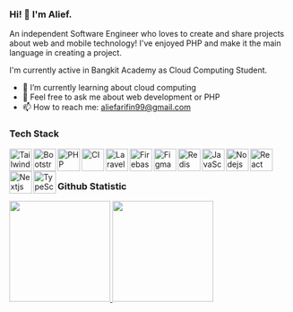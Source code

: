 ### Hi! 👋 I'm Alief.

An independent Software Engineer who loves to create and share projects about web and mobile technology! I've enjoyed PHP and make it the main language in creating a project.

I'm currently active in Bangkit Academy as Cloud Computing Student.

- 🌱 I’m currently learning about cloud computing
- 💬 Feel free to ask me about web development or PHP
- 📫 How to reach me: aliefarifin99@gmail.com

### Tech Stack
  <a href="#"><img align="left" alt="Tailwindcss" title="Tailwindcss" width="40px" src="https://upload.wikimedia.org/wikipedia/commons/d/d5/Tailwind_CSS_Logo.svg" /></a>
  <a href="#"><img align="left" alt="Bootstrap" title="Bootstrap" width="40px" src="https://upload.wikimedia.org/wikipedia/commons/b/b2/Bootstrap_logo.svg" /></a>
  <a href="#"><img align="left" alt="PHP" title="PHP" width="40px" src="https://www.php.net/images/logos/new-php-logo.svg" /></a>
  <a href="#"><img align="left" alt="CI" title="CI" width="40px" src="https://upload.wikimedia.org/wikipedia/commons/0/04/CodeIgniter_Logo.svg" /></a>
  <a href="#"><img align="left" alt="Laravel" title="Laravel" width="40px" src="https://upload.wikimedia.org/wikipedia/commons/3/36/Logo.min.svg" /></a>
  <a href="#"><img align="left" alt="Firebase" title="Firebase" width="40px" src="https://upload.wikimedia.org/wikipedia/commons/8/85/Firebase.svg" /></a>
  <a href="#"><img align="left" alt="Figma" title="Figma" width="40px" src="https://upload.wikimedia.org/wikipedia/commons/3/33/Figma-logo.svg" /></a>
  <a href="#"><img align="left" alt="Redis" title="Redis" width="40px" src="https://upload.wikimedia.org/wikipedia/commons/6/64/Logo-redis.svg" /></a>
  <a href="#"><img align="left" alt="JavaScript" title="JavaScript" width="40px" src="https://upload.wikimedia.org/wikipedia/commons/9/99/Unofficial_JavaScript_logo_2.svg" /></a>
  <a href="#"><img align="left" alt="Nodejs" title="Nodejs" width="40px" src="https://upload.wikimedia.org/wikipedia/commons/d/d9/Node.js_logo.svg" /></a>
  <a href="#"><img align="left" alt="React" title="React" width="40px" src="https://upload.wikimedia.org/wikipedia/commons/a/a7/React-icon.svg" /></a>
  <a href="#"><img align="left" alt="Nextjs" title="Nextjs" width="40px" src="https://upload.wikimedia.org/wikipedia/commons/8/8e/Nextjs-logo.svg" /></a>
  <a href="#"><img align="left" alt="TypeScript" title="TypeScript" width="40px" src="https://upload.wikimedia.org/wikipedia/commons/4/4c/Typescript_logo_2020.svg" /></a>
  <br>
  <br>
  
### Github Statistic
<p align="left">
<a href="[https://github.com/dimasmds](https://github.com/Ar1veeee)">
  <img height="180em" src="https://github-readme-stats-eight-theta.vercel.app/api?username=Ar1veeee&show_icons=true&theme=algolia&include_all_commits=true&count_private=true"/>
  <img height="180em" src="https://github-readme-stats-eight-theta.vercel.app/api/top-langs/?username=Ar1veeee&layout=compact&langs_count=8&theme=algolia"/>
</a>
</p>
